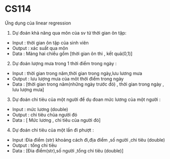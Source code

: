 # CS114
Ứng dụng của linear regression
1.	Dự đoán khả năng qua môn của sv từ thời gian ôn tập:
-	Input : thời gian ôn tập của sinh viên 
-	Output : xác suất qua môn 
-	Data : Mảng hai chiều gồm [thời gian ôn thi , kết quả(0,1)]

2.	Dự đoán lượng mưa trong 1 thời điểm trong ngày :
-	Input :  thời gian trong năm,thời gian trong ngày,lưu lương mưa 
-	Output : lưu lượng mưa của môt thời điểm trong ngày 
-	Data : [thời gian trong năm(những ngày trước đó) , thời gian trong ngày , lưu lượng mưa]

3.	Dự đoán  chi tiêu của một người để dụ đoan mức lương của một người :
-	Input : mức lương (double)
-	Output : chi tiêu chủa người đó
-	Data :  [ Mức lương , chi tiêu của người đó]

4.	Dự đoán chi tiêu của một lần đi phượt :
-	Input :Đia điểm (str) khoảng cách đi,địa điểm ,số người ,chi tiêu (double)
-	Output : tổng chi tiêu 
-	Data  : [Đia điểm(str),số người ,tổng chi tiêu (double)]

